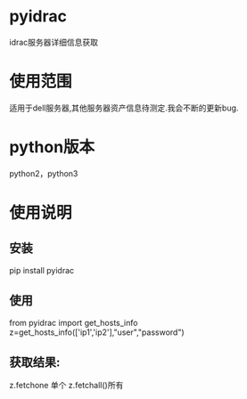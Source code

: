 # pyidrac
idrac服务器详细信息获取

# 使用范围
适用于dell服务器,其他服务器资产信息待测定.我会不断的更新bug.

# python版本
python2，python3

# 使用说明
## 安装
pip install pyidrac
## 使用
from pyidrac import get_hosts_info
z=get_hosts_info(['ip1','ip2'],"user","password")
## 获取结果:
z.fetchone 单个
z.fetchall()所有



